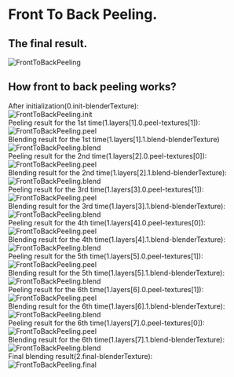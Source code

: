 ﻿# Front To Back Peeling.
## The final result.
![FrontToBackPeeling](https://github.com/bitzhuwei/CSharpGL/blob/master/Demos/FrontToBackPeeling/FrontToBackPeeling.png?raw=true)  
## How front to back peeling works?
After initialization(0.init-blenderTexture):  
![FrontToBackPeeling.init](https://github.com/bitzhuwei/CSharpGL/blob/master/Demos/FrontToBackPeeling/how/0.init-blenderTexture.png?raw=true)  
Peeling result for the 1st time(1.layers[1].0.peel-textures[1]):  
![FrontToBackPeeling.peel](https://github.com/bitzhuwei/CSharpGL/blob/master/Demos/FrontToBackPeeling/how/1.layers[1].0.peel-textures[1].png?raw=true)  
Blending result for the 1st time(1.layers[1].1.blend-blenderTexture)  
![FrontToBackPeeling.blend](https://github.com/bitzhuwei/CSharpGL/blob/master/Demos/FrontToBackPeeling/how/1.layers[1].1.blend-blenderTexture.png?raw=true)  
Peeling result for the 2nd time(1.layers[2].0.peel-textures[0]):  
![FrontToBackPeeling.peel](https://github.com/bitzhuwei/CSharpGL/blob/master/Demos/FrontToBackPeeling/how/1.layers[2].0.peel-textures[0].png?raw=true)  
Blending result for the 2nd time(1.layers[2].1.blend-blenderTexture):  
![FrontToBackPeeling.blend](https://github.com/bitzhuwei/CSharpGL/blob/master/Demos/FrontToBackPeeling/how/1.layers[2].1.blend-blenderTexture.png?raw=true)  
Peeling result for the 3rd time(1.layers[3].0.peel-textures[1]):  
![FrontToBackPeeling.peel](https://github.com/bitzhuwei/CSharpGL/blob/master/Demos/FrontToBackPeeling/how/1.layers[3].0.peel-textures[1].png?raw=true)  
Blending result for the 3rd time(1.layers[3].1.blend-blenderTexture):  
![FrontToBackPeeling.blend](https://github.com/bitzhuwei/CSharpGL/blob/master/Demos/FrontToBackPeeling/how/1.layers[3].1.blend-blenderTexture.png?raw=true)  
Peeling result for the 4th time(1.layers[4].0.peel-textures[0]):  
![FrontToBackPeeling.peel](https://github.com/bitzhuwei/CSharpGL/blob/master/Demos/FrontToBackPeeling/how/1.layers[4].0.peel-textures[0].png?raw=true)  
Blending result for the 4th time(1.layers[4].1.blend-blenderTexture):  
![FrontToBackPeeling.blend](https://github.com/bitzhuwei/CSharpGL/blob/master/Demos/FrontToBackPeeling/how/1.layers[4].1.blend-blenderTexture.png?raw=true)  
Peeling result for the 5th time(1.layers[5].0.peel-textures[1]):  
![FrontToBackPeeling.peel](https://github.com/bitzhuwei/CSharpGL/blob/master/Demos/FrontToBackPeeling/how/1.layers[5].0.peel-textures[1].png?raw=true)  
Blending result for the 5th time(1.layers[5].1.blend-blenderTexture):  
![FrontToBackPeeling.blend](https://github.com/bitzhuwei/CSharpGL/blob/master/Demos/FrontToBackPeeling/how/1.layers[5].1.blend-blenderTexture.png?raw=true)  
Peeling result for the 6th time(1.layers[6].0.peel-textures[1]):  
![FrontToBackPeeling.peel](https://github.com/bitzhuwei/CSharpGL/blob/master/Demos/FrontToBackPeeling/how/1.layers[6].0.peel-textures[1].png?raw=true)  
Blending result for the 6th time(1.layers[6].1.blend-blenderTexture):  
![FrontToBackPeeling.blend](https://github.com/bitzhuwei/CSharpGL/blob/master/Demos/FrontToBackPeeling/how/1.layers[6].1.blend-blenderTexture.png?raw=true)  
Peeling result for the 6th time(1.layers[7].0.peel-textures[0]):  
![FrontToBackPeeling.peel](https://github.com/bitzhuwei/CSharpGL/blob/master/Demos/FrontToBackPeeling/how/1.layers[7].0.peel-textures[0].png?raw=true)  
Blending result for the 6th time(1.layers[7].1.blend-blenderTexture):  
![FrontToBackPeeling.blend](https://github.com/bitzhuwei/CSharpGL/blob/master/Demos/FrontToBackPeeling/how/1.layers[7].1.blend-blenderTexture.png?raw=true)  
Final blending result(2.final-blenderTexture):  
![FrontToBackPeeling.final](https://github.com/bitzhuwei/CSharpGL/blob/master/Demos/FrontToBackPeeling/how/2.final-blenderTexture.png?raw=true)  
